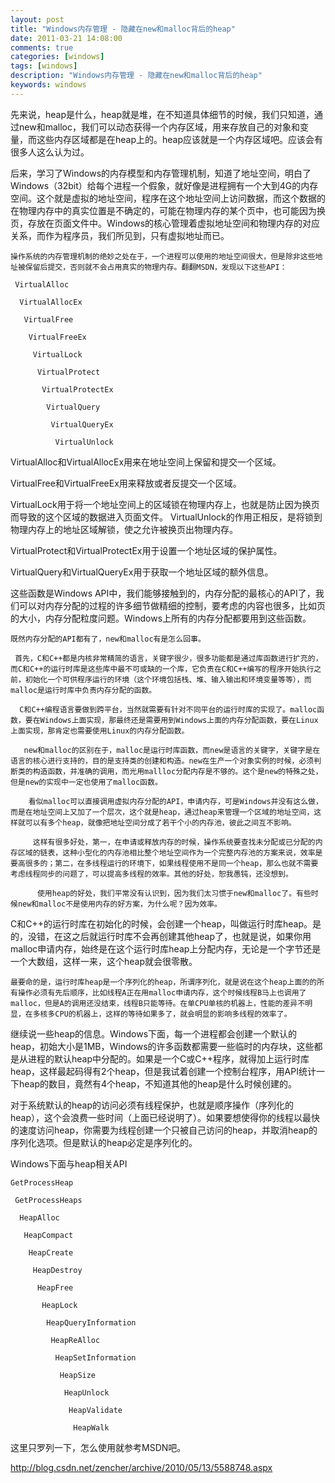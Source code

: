 ```yaml
---
layout: post
title: "Windows内存管理 - 隐藏在new和malloc背后的heap"
date: 2011-03-21 14:08:00 
comments: true
categories: [windows]
tags: [windows]
description: "Windows内存管理 - 隐藏在new和malloc背后的heap"
keywords: windows
---
```



 
  先来说，heap是什么，heap就是堆，在不知道具体细节的时候，我们只知道，通过new和malloc，我们可以动态获得一个内存区域，用来存放自己的对象和变量，而这些内存区域都是在heap上的。heap应该就是一个内存区域吧。应该会有很多人这么认为过。
  
   后来，学习了Windows的内存模型和内存管理机制，知道了地址空间，明白了Windows（32bit）给每个进程一个假象，就好像是进程拥有一个大到4G的内存空间。这个就是虚拟的地址空间，程序在这个地址空间上访问数据，而这个数据的在物理内存中的真实位置是不确定的，可能在物理内存的某个页中，也可能因为换页，存放在页面文件中。Windows的核心管理着虚拟地址空间和物理内存的对应关系，而作为程序员，我们所见到，只有虚拟地址而已。
   
    操作系统的内存管理机制的绝妙之处在于，一个进程可以使用的地址空间很大，但是除非这些地址被保留后提交，否则就不会占用真实的物理内存。翻翻MSDN，发现以下这些API：
    
     VirtualAlloc
     
      VirtualAllocEx
      
       VirtualFree
       
        VirtualFreeEx
        
         VirtualLock
         
          VirtualProtect
          
           VirtualProtectEx
           
            VirtualQuery
            
             VirtualQueryEx
             
              VirtualUnlock
             
            
           
          
         
        
       
      
     
    
   
  
 
 
  
   VirtualAlloc和VirtualAllocEx用来在地址空间上保留和提交一个区域。
  
 
 
  VirtualFree和VirtualFreeEx用来释放或者反提交一个区域。
 
 
  VirtualLock用于将一个地址空间上的区域锁在物理内存上，也就是防止因为换页而导致的这个区域的数据进入页面文件。 VirtualUnlock的作用正相反，是将锁到物理内存上的地址区域解锁，使之允许被换页出物理内存。
 
 
  VirtualProtect和VirtualProtectEx用于设置一个地址区域的保护属性。
 
 
  VirtualQuery和VirtualQueryEx用于获取一个地址区域的额外信息。
 
 
  
   这些函数是Windows API中，我们能够接触到的，内存分配的最核心的API了，我们可以对内存分配的过程的许多细节做精细的控制，要考虑的内容也很多，比如页的大小，内存分配粒度问题。Windows上所有的内存分配都要用到这些函数。
   
    既然内存分配的API都有了，new和malloc有是怎么回事。
    
     首先，C和C++都是内核非常精简的语言，关键字很少，很多功能都是通过库函数进行扩充的，而C和C++的运行时库是这些库中最不可或缺的一个库，它负责在C和C++编写的程序开始执行之前，初始化一个可供程序运行的环境（这个环境包括栈、堆、输入输出和环境变量等等），而malloc是运行时库中负责内存分配的函数。
     
      C和C++编程语言要做到跨平台，当然就需要有针对不同平台的运行时库的实现了。malloc函数，要在Windows上面实现，那最终还是需要用到Windows上面的内存分配函数，要在Linux上面实现，那肯定也需要使用Linux的内存分配函数。
      
       new和malloc的区别在于，malloc是运行时库函数，而new是语言的关键字，关键字是在语言的核心进行支持的，目的是支持类的创建和构造。new在生产一个对象实例的时候，必须判断类的构造函数，并准确的调用，而光用mallloc分配内存是不够的。这个是new的特殊之处，但是new的实现中一定也使用了malloc函数。
       
        看似malloc可以直接调用虚拟内存分配的API，申请内存，可是Windows并没有这么做，而是在地址空间上又加了一个层次，这个就是heap，通过heap来管理一个区域的地址空间，这样就可以有多个heap，就像把地址空间分成了若干个小的内存池，彼此之间互不影响。
        
         这样有很多好处，第一，在申请或释放内存的时候，操作系统要查找未分配或已分配的内存区域的链表，这种小型化的内存池相比整个地址空间作为一个完整内存池的方案来说，效率是要高很多的；第二，在多线程运行的环境下，如果线程使用不是同一个heap，那么也就不需要考虑线程同步的问题了，可以提高多线程的效率。其他的好处，恕我愚钝，还没想到。
         
          使用heap的好处，我们平常没有认识到，因为我们太习惯于new和malloc了。有些时候new和malloc不是使用内存的好方案，为什么呢？因为效率。
         
        
       
      
     
    
   
  
 
 
  
   C和C++的运行时库在初始化的时候，会创建一个heap，叫做运行时库heap。是的，没错，在这之后就运行时库不会再创建其他heap了，也就是说，如果你用malloc申请内存，始终是在这个运行时库heap上分配内存，无论是一个字节还是一个大数组，这样一来，这个heap就会很零散。
   
    最要命的是，运行时库heap是一个序列化的heap，所谓序列化，就是说在这个heap上面的的所有操作必须有先后顺序，比如线程A正在用malloc申请内存，这个时候线程B马上也调用了malloc，但是A的调用还没结束，线程B只能等待。在单CPU单核的机器上，性能的差异不明显，在多核多CPU的机器上，这样的等待如果多了，就会明显的影响多线程的效率了。
   
  
 
 
  继续说一些heap的信息。Windows下面，每一个进程都会创建一个默认的heap，初始大小是1MB，Windows的许多函数都需要一些临时的内存块，这些都是从进程的默认heap中分配的。如果是一个C或C++程序，就得加上运行时库heap，这样最起码得有2个heap，但是我试着创建一个控制台程序，用API统计一下heap的数目，竟然有4个heap，不知道其他的heap是什么时候创建的。
  
   对于系统默认的heap的访问必须有线程保护，也就是顺序操作（序列化的heap），这个会浪费一些时间（上面已经说明了）。如果要想使得你的线程以最快的速度访问heap，你需要为线程创建一个只被自己访问的heap，并取消heap的序列化选项。但是默认的heap必定是序列化的。
  
 
 
  
   Windows下面与heap相关API
   
    GetProcessHeap
    
     GetProcessHeaps
     
      HeapAlloc
      
       HeapCompact
       
        HeapCreate
        
         HeapDestroy
         
          HeapFree
          
           HeapLock
           
            HeapQueryInformation
            
             HeapReAlloc
             
              HeapSetInformation
              
               HeapSize
               
                HeapUnlock
                
                 HeapValidate
                 
                  HeapWalk
                 
                
               
              
             
            
           
          
         
        
       
      
     
    
   
  
 
 
 
 
  
   这里只罗列一下，怎么使用就参考MSDN吧。
  
 
 
 
 
  
   http://blog.csdn.net/zencher/archive/2010/05/13/5588748.aspx
  
 


